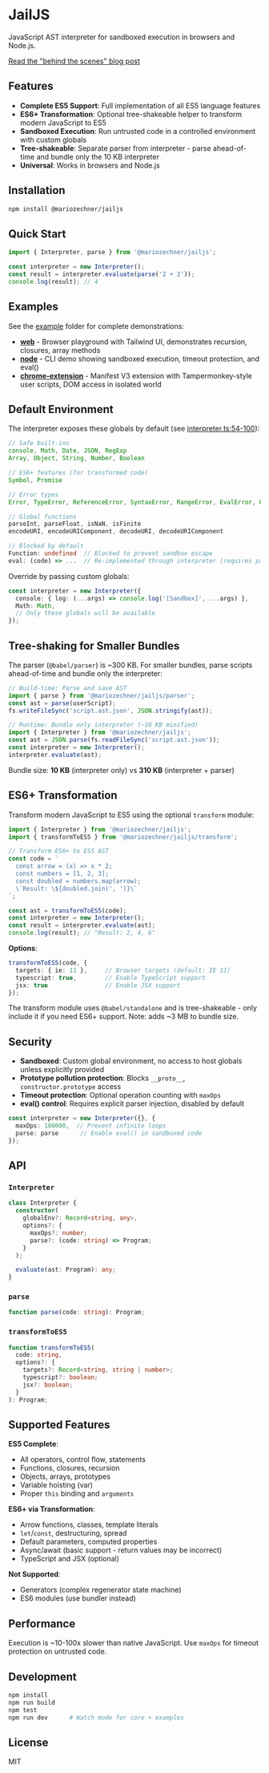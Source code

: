 # JailJS

JavaScript AST interpreter for sandboxed execution in browsers and Node.js.

[Read the "behind the scenes" blog post](https://mariozechner.at/posts/2025-10-05-jailjs/)

## Features

- **Complete ES5 Support**: Full implementation of all ES5 language features
- **ES6+ Transformation**: Optional tree-shakeable helper to transform modern JavaScript to ES5
- **Sandboxed Execution**: Run untrusted code in a controlled environment with custom globals
- **Tree-shakeable**: Separate parser from interpreter - parse ahead-of-time and bundle only the 10 KB interpreter
- **Universal**: Works in browsers and Node.js

## Installation

```bash
npm install @mariozechner/jailjs
```

## Quick Start

```typescript
import { Interpreter, parse } from '@mariozechner/jailjs';

const interpreter = new Interpreter();
const result = interpreter.evaluate(parse('2 + 2'));
console.log(result); // 4
```

## Examples

See the [example](example/) folder for complete demonstrations:

- **[web](example/web)** - Browser playground with Tailwind UI, demonstrates recursion, closures, array methods
- **[node](example/node)** - CLI demo showing sandboxed execution, timeout protection, and eval()
- **[chrome-extension](example/chrome-extension)** - Manifest V3 extension with Tampermonkey-style user scripts, DOM access in isolated world

## Default Environment

The interpreter exposes these globals by default (see [interpreter.ts:54-100](src/interpreter.ts#L54-L100)):

```typescript
// Safe built-ins
console, Math, Date, JSON, RegExp
Array, Object, String, Number, Boolean

// ES6+ features (for transformed code)
Symbol, Promise

// Error types
Error, TypeError, ReferenceError, SyntaxError, RangeError, EvalError, URIError

// Global functions
parseInt, parseFloat, isNaN, isFinite
encodeURI, encodeURIComponent, decodeURI, decodeURIComponent

// Blocked by default
Function: undefined  // Blocked to prevent sandbox escape
eval: (code) => ...  // Re-implemented through interpreter (requires parser injection)
```

Override by passing custom globals:

```typescript
const interpreter = new Interpreter({
  console: { log: (...args) => console.log('[Sandbox]', ...args) },
  Math: Math,
  // Only these globals will be available
});
```

## Tree-shaking for Smaller Bundles

The parser (`@babel/parser`) is ~300 KB. For smaller bundles, parse scripts ahead-of-time and bundle only the interpreter:

```typescript
// Build-time: Parse and save AST
import { parse } from '@mariozechner/jailjs/parser';
const ast = parse(userScript);
fs.writeFileSync('script.ast.json', JSON.stringify(ast));

// Runtime: Bundle only interpreter (~10 KB minified)
import { Interpreter } from '@mariozechner/jailjs';
const ast = JSON.parse(fs.readFileSync('script.ast.json'));
const interpreter = new Interpreter();
interpreter.evaluate(ast);
```

Bundle size: **10 KB** (interpreter only) vs **310 KB** (interpreter + parser)

## ES6+ Transformation

Transform modern JavaScript to ES5 using the optional `transform` module:

```typescript
import { Interpreter } from '@mariozechner/jailjs';
import { transformToES5 } from '@mariozechner/jailjs/transform';

// Transform ES6+ to ES5 AST
const code = `
  const arrow = (x) => x * 2;
  const numbers = [1, 2, 3];
  const doubled = numbers.map(arrow);
  \`Result: \${doubled.join(', ')}\`
`;

const ast = transformToES5(code);
const interpreter = new Interpreter();
const result = interpreter.evaluate(ast);
console.log(result); // "Result: 2, 4, 6"
```

**Options**:

```typescript
transformToES5(code, {
  targets: { ie: 11 },     // Browser targets (default: IE 11)
  typescript: true,        // Enable TypeScript support
  jsx: true                // Enable JSX support
});
```

The transform module uses `@babel/standalone` and is tree-shakeable - only include it if you need ES6+ support. Note: adds ~3 MB to bundle size.

## Security

- **Sandboxed**: Custom global environment, no access to host globals unless explicitly provided
- **Prototype pollution protection**: Blocks `__proto__`, `constructor.prototype` access
- **Timeout protection**: Optional operation counting with `maxOps`
- **eval() control**: Requires explicit parser injection, disabled by default

```typescript
const interpreter = new Interpreter({}, {
  maxOps: 100000,  // Prevent infinite loops
  parse: parse      // Enable eval() in sandboxed code
});
```

## API

### `Interpreter`

```typescript
class Interpreter {
  constructor(
    globalEnv?: Record<string, any>,
    options?: {
      maxOps?: number;
      parse?: (code: string) => Program;
    }
  );

  evaluate(ast: Program): any;
}
```

### `parse`

```typescript
function parse(code: string): Program;
```

### `transformToES5`

```typescript
function transformToES5(
  code: string,
  options?: {
    targets?: Record<string, string | number>;
    typescript?: boolean;
    jsx?: boolean;
  }
): Program;
```

## Supported Features

**ES5 Complete**:
- All operators, control flow, statements
- Functions, closures, recursion
- Objects, arrays, prototypes
- Variable hoisting (var)
- Proper `this` binding and `arguments`

**ES6+ via Transformation**:
- Arrow functions, classes, template literals
- `let`/`const`, destructuring, spread
- Default parameters, computed properties
- Async/await (basic support - return values may be incorrect)
- TypeScript and JSX (optional)

**Not Supported**:
- Generators (complex regenerator state machine)
- ES6 modules (use bundler instead)

## Performance

Execution is ~10-100x slower than native JavaScript. Use `maxOps` for timeout protection on untrusted code.

## Development

```bash
npm install
npm run build
npm test
npm run dev      # Watch mode for core + examples
```

## License

MIT
